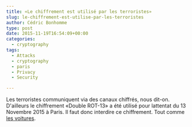 ```yaml
---
title: «Le chiffrement est utilisé par les terroristes»
slug: le-chiffrement-est-utilise-par-les-terroristes
author: Cédric Bonhomme
type: post
date: 2015-11-19T16:54:09+00:00
categories:
  - cryptography
tags:
  - Attacks
  - cryptography
  - paris
  - Privacy
  - Security

---
```

Les terroristes communiquent via des canaux chiffrés, nous dit-on. D'ailleurs le chiffrement «Double ROT-13» a été utilisé pour lattentat du 13 Novembre 2015 à Paris. Il faut donc interdire ce chiffrement. Tout comme [les voitures][1].

 [1]: https://www.schneier.com/blog/archives/2015/11/paris_terrorist.html#c6711268